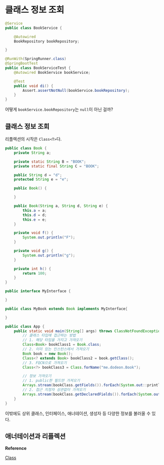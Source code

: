 # 클래스 정보 조회

```java
@Service
public class BookService {

    @Autowired
    BookRepository bookRepository;

}
```

```java
@RunWith(SpringRunner.class)
@SpringBootTest
public class BookServiceTest {
    @Autowired BookService bookService;

    @Test
    public void di() {
        Assert.assertNotNull(bookService.bookRepository);
    }
}
```

어떻게 `bookService.bookRepository`는 `null`이 아닌 걸까?

## 클래스 정보 조회

리플렉션의 시작은 `Class<T>`다. 

```java
public class Book {
    private String a;

    private static String B = "BOOK";
    private static final String C = "BOOK";

    public String d = "d";
    protected String e = "e";

    public Book() {     

    }

    public Book(String a, String d, String e) {
        this.a = a;
        this.d = d;
        this.e = e;
    }

    private void f() {
        System.out.println("F");
    }

    private void g() {
        System.out.println("g");
    }

    private int h() {
        return 100;
    }
}

public interface MyInterface {

}

public class MyBook extends Book implements MyInterface{

}
```

```java
public class App {
    public static void main(String[] args) throws ClassNotFoundException {
        // 클래스 타입에 접근하는 방법
        // 1. 해당 타입을 가지고 가져오기
        Class<Book> bookClass1 = Book.class;
        // 2. 이미 있는 인스턴스에서 가져오기
        Book book = new Book();
        Class<? extends Book> bookClass2 = book.getClass();
        // 3. FQCN으로 가져오기 
        Class<?> bookClass3 = Class.forName("me.dodeon.Book");

        // 정보 가져오기
        // 1. public한 필드만 가져오기
        Arrays.stream(bookClass.getFields()).forEach(System.out::println); 
        // 2. 접근 지정자 상관없이 가져오기
        Arrays.stream(bookClass.getDeclaredFields()).forEach(System.out::println);
    }
}
```

이밖에도 상위 클래스, 인터페이스, 애너테이션, 생성자 등 다양한 정보를 불러올 수 있다.

## 애너테이션과 리플렉션

**Reference**

[Class](https://docs.oracle.com/javase/8/docs/api/java/lang/Class.html)